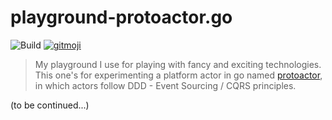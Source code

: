 # playground-protoactor.go

![Build](https://github.com/ccamel/playground-protoactor.go/workflows/Build/badge.svg)
[![gitmoji](https://img.shields.io/badge/gitmoji-%20😜%20😍-FFDD67.svg?style=flat-square)](https://gitmoji.carloscuesta.me)

> My playground I use for playing with fancy and exciting technologies. This one's for experimenting a platform actor in
> go named [protoactor](https://github.com/AsynkronIT/protoactor-go), in which actors follow DDD - Event Sourcing / CQRS principles.

(to be continued...)
